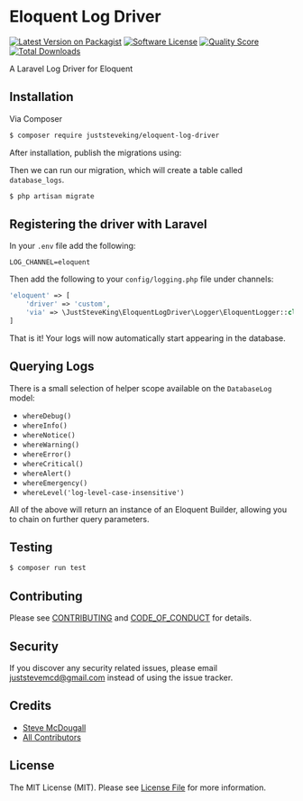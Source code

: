 # Eloquent Log Driver

[![Latest Version on Packagist][ico-version]][link-packagist]
[![Software License][ico-license]](LICENSE.md)
[![Quality Score][ico-code-quality]][link-code-quality]
[![Total Downloads][ico-downloads]][link-downloads]

A Laravel Log Driver for Eloquent

## Installation

Via Composer

```bash
$ composer require juststeveking/eloquent-log-driver
```

After installation, publish the migrations using:

Then we can run our migration, which will create a table called `database_logs`.

```bash
$ php artisan migrate
```

## Registering the driver with Laravel

In your `.env` file add the following:

```env
LOG_CHANNEL=eloquent
```

Then add the following to your `config/logging.php` file under channels:

```php
'eloquent' => [
    'driver' => 'custom',
    'via' => \JustSteveKing\EloquentLogDriver\Logger\EloquentLogger::class
]
```

That is it! Your logs will now automatically start appearing in the database.

## Querying Logs

There is a small selection of helper scope available on the `DatabaseLog` model:

- `whereDebug()`
- `whereInfo()`
- `whereNotice()`
- `whereWarning()`
- `whereError()`
- `whereCritical()`
- `whereAlert()`
- `whereEmergency()`
- `whereLevel('log-level-case-insensitive')`

All of the above will return an instance of an Eloquent Builder, allowing you to chain on further query parameters.

## Testing

``` bash
$ composer run test
```

## Contributing

Please see [CONTRIBUTING](CONTRIBUTING.md) and [CODE_OF_CONDUCT](CODE_OF_CONDUCT.md) for details.

## Security

If you discover any security related issues, please email juststevemcd@gmail.com instead of using the issue tracker.

## Credits

- [Steve McDougall][link-author]
- [All Contributors][link-contributors]

## License

The MIT License (MIT). Please see [License File](LICENSE.md) for more information.

[ico-version]: https://img.shields.io/packagist/v/juststeveking/eloquent-log-driver.svg?style=flat-square
[ico-license]: https://img.shields.io/badge/license-MIT-brightgreen.svg?style=flat-square
[ico-code-quality]: https://img.shields.io/scrutinizer/g/JustSteveKing/eloquent-log-driver.svg?style=flat-square
[ico-downloads]: https://img.shields.io/packagist/dt/juststeveking/eloquent-log-driver.svg?style=flat-square

[link-packagist]: https://packagist.org/packages/juststeveking/eloquent-log-driver
[link-code-quality]: https://scrutinizer-ci.com/g/JustSteveKing/eloquent-log-driver
[link-downloads]: https://packagist.org/packages/juststeveking/eloquent-log-driver
[link-author]: https://github.com/JustSteveKing
[link-contributors]: ../../contributors
